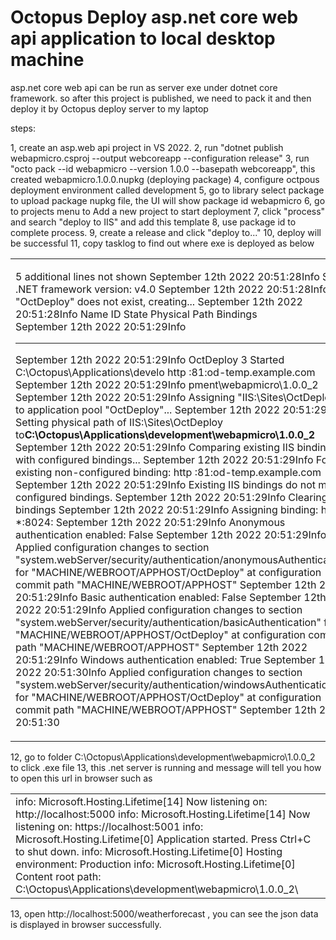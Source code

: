 # Octopus Deploy asp.net core web api application to local desktop machine

asp.net core web api can be run as server exe under dotnet core framework. so after this project is published, we need to pack it and then deploy it by Octopus deploy server to my laptop

steps:

1, create an asp.web api project in VS 2022.
2, run "dotnet publish webapmicro.csproj  --output webcoreapp --configuration release"
3, run  "octo pack --id webapmicro --version 1.0.0 --basepath webcoreapp", this created webapmicro.1.0.0.nupkg (deploying package) 
4, configure octpous deployment environment called development
5, go to library select package to upload package nupkg file, the UI will show package id webapmicro
6, go to projects menu to Add a new project to start deployment
7, click "process" and search "deploy to IIS" and add this template 
8, use package id to complete process.
9, create a release and click "deploy to..."
10, deploy will be successful 
11, copy tasklog to find out where exe is deployed as below
<table>
<tr>
<td>

5 additional lines not shown
September 12th 2022 20:51:28Info
Set .NET framework version: v4.0 
September 12th 2022 20:51:28Info
Site "OctDeploy" does not exist, creating... 
September 12th 2022 20:51:28Info
Name             ID   State      Physical Path                  Bindings                                                
September 12th 2022 20:51:29Info
----             --   -----      -------------                  --------                                                
September 12th 2022 20:51:29Info
OctDeploy        3    Started    C:\Octopus\Applications\develo http :81:od-temp.example.com                            
September 12th 2022 20:51:29Info
                                 pment\webapmicro\1.0.0_2                                                               
September 12th 2022 20:51:29Info
Assigning "IIS:\Sites\OctDeploy" to application pool "OctDeploy"... 
September 12th 2022 20:51:29Info
Setting physical path of IIS:\Sites\OctDeploy to<b>C:\Octopus\Applications\development\webapmicro\1.0.0_2 </b>
September 12th 2022 20:51:29Info
Comparing existing IIS bindings with configured bindings... 
September 12th 2022 20:51:29Info
Found existing non-configured binding: http :81:od-temp.example.com 
September 12th 2022 20:51:29Info
Existing IIS bindings do not match configured bindings. 
September 12th 2022 20:51:29Info
Clearing IIS bindings 
September 12th 2022 20:51:29Info
Assigning binding: http *:8024: 
September 12th 2022 20:51:29Info
Anonymous authentication enabled: False 
September 12th 2022 20:51:29Info
Applied configuration changes to section "system.webServer/security/authentication/anonymousAuthentication" for "MACHINE/WEBROOT/APPHOST/OctDeploy" at configuration commit path "MACHINE/WEBROOT/APPHOST" 
September 12th 2022 20:51:29Info
Basic authentication enabled: False 
September 12th 2022 20:51:29Info
Applied configuration changes to section "system.webServer/security/authentication/basicAuthentication" for "MACHINE/WEBROOT/APPHOST/OctDeploy" at configuration commit path "MACHINE/WEBROOT/APPHOST" 
September 12th 2022 20:51:29Info
Windows authentication enabled: True 
September 12th 2022 20:51:30Info
Applied configuration changes to section "system.webServer/security/authentication/windowsAuthentication" for "MACHINE/WEBROOT/APPHOST/OctDeploy" at configuration commit path "MACHINE/WEBROOT/APPHOST" 
September 12th 2022 20:51:30

</td>
</tr>
</table>

12, go to folder C:\Octopus\Applications\development\webapmicro\1.0.0_2 to click .exe file
13, this .net server is running and message will tell you how to open this url in browser such as 

<table><tr><td>
info: Microsoft.Hosting.Lifetime[14]
      Now listening on: http://localhost:5000
info: Microsoft.Hosting.Lifetime[14]
      Now listening on: https://localhost:5001
info: Microsoft.Hosting.Lifetime[0]
      Application started. Press Ctrl+C to shut down.
info: Microsoft.Hosting.Lifetime[0]
      Hosting environment: Production
info: Microsoft.Hosting.Lifetime[0]
      Content root path: C:\Octopus\Applications\development\webapmicro\1.0.0_2\

</td></tr></table>

13, open http://localhost:5000/weatherforecast , you can see the json data is displayed in browser successfully.
